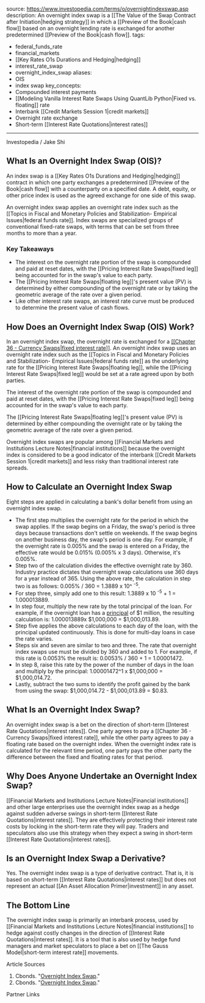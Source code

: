  
source: https://www.investopedia.com/terms/o/overnightindexswap.asp
description: An overnight index swap is a [[The Value of the Swap Contract after Initiation|hedging strategy]] in which a [[Preview of the Book|cash flow]] based
  on an overnight lending rate is exchanged for another predetermined [[Preview of the Book|cash flow]].
tags:
  - federal_funds_rate
  - financial_markets
  - [[Key Rates O1s Durations and Hedging|hedging]]
  - interest_rate_swap
  - overnight_index_swap
aliases:
  - OIS
  - index swap
key_concepts:
  - Compounded interest payments
  - [[Modeling Vanilla Interest Rate Swaps Using QuantLib Python|Fixed vs. floating]] rate
  - Interbank [[Credit Markets Session 1|credit markets]]
  - Overnight rate exchange
  - Short-term [[Interest Rate Quotations|interest rates]]
---


Investopedia / Jake Shi

## What Is an Overnight Index Swap (OIS)?

An index swap is a [[Key Rates O1s Durations and Hedging|hedging]] contract in which one party exchanges a predetermined [[Preview of the Book|cash flow]] with a counterparty on a specified date. A debt, equity, or other price index is used as the agreed exchange for one side of this swap.

An overnight index swap applies an overnight rate index such as the [[Topics in Fiscal and Monetary Policies and Stabilization- Empirical Issues|federal funds rate]]. Index swaps are specialized groups of conventional fixed-rate swaps, with terms that can be set from three months to more than a year.

### Key Takeaways

- The interest on the overnight rate portion of the swap is compounded and paid at reset dates, with the [[Pricing Interest Rate Swaps|fixed leg]] being accounted for in the swap's value to each party.
- The [[Pricing Interest Rate Swaps|floating leg]]'s present value (PV) is determined by either compounding of the overnight rate or by taking the geometric average of the rate over a given period.
- Like other interest rate swaps, an interest rate curve must be produced to determine the present value of cash flows.

## How Does an Overnight Index Swap (OIS) Work?

In an overnight index swap, the overnight rate is exchanged for a [[[Chapter 36 - Currency Swaps|fixed interest rate]]](https://www.investopedia.com/terms/f/fixedinterestrate.asp). An overnight index swap uses an overnight rate index such as the [[Topics in Fiscal and Monetary Policies and Stabilization- Empirical Issues|federal funds rate]] as the underlying rate for the [[Pricing Interest Rate Swaps|floating leg]], while the [[Pricing Interest Rate Swaps|fixed leg]] would be set at a rate agreed upon by both parties.

The interest of the overnight rate portion of the swap is compounded and paid at reset dates, with the [[Pricing Interest Rate Swaps|fixed leg]] being accounted for in the swap's value to each party.

The [[Pricing Interest Rate Swaps|floating leg]]'s present value (PV) is determined by either compounding the overnight rate or by taking the geometric average of the rate over a given period.

Overnight index swaps are popular among [[Financial Markets and Institutions Lecture Notes|financial institutions]] because the overnight index is considered to be a good indicator of the interbank [[Credit Markets Session 1|credit markets]] and less risky than traditional interest rate spreads.

## How to Calculate an Overnight Index Swap

Eight steps are applied in calculating a bank's dollar benefit from using an overnight index swap.

- The first step multiplies the overnight rate for the period in which the swap applies. If the swap begins on a Friday, the swap's period is three days because transactions don't settle on weekends. If the swap begins on another business day, the swap's period is one day. For example, if the overnight rate is 0.005% and the swap is entered on a Friday, the effective rate would be 0.015% (0.005% x 3 days). Otherwise, it's 0.005%.
- Step two of the calculation divides the effective overnight rate by 360. Industry practice dictates that overnight swap calculations use 360 days for a year instead of 365. Using the above rate, the calculation in step two is as follows: 0.005% / 360 = 1.3889 x 10^ <sup>-5</sup>.
- For step three, simply add one to this result: 1.3889 x 10 <sup>-5</sup> + 1 = 1.000013889.
- In step four, multiply the new rate by the total principal of the loan. For example, if the overnight loan has a [principal](https://www.investopedia.com/terms/p/principal.asp) of $1 million, the resulting calculation is: 1.000013889x $1,000,000 = $1,000,013.89.
- Step five applies the above calculations to each day of the loan, with the principal updated continuously. This is done for multi-day loans in case the rate varies.
- Steps six and seven are similar to two and three. The rate that overnight index swaps use must be divided by 360 and added to 1. For example, if this rate is 0.0053% the result is: 0.0053% / 360 + 1 = 1.00001472.
- In step 8, raise this rate by the power of the number of days in the loan and multiply by the principal: 1.00001472^1 x $1,000,000 = $1,000,014.72.
- Lastly, subtract the two sums to identify the profit gained by the bank from using the swap: $1,000,014.72 - $1,000,013.89 = $0.83.

## What Is an Overnight Index Swap?

An overnight index swap is a bet on the direction of short-term [[Interest Rate Quotations|interest rates]]. One party agrees to pay a [[Chapter 36 - Currency Swaps|fixed interest rate]], while the other party agrees to pay a floating rate based on the overnight index. When the overnight index rate is calculated for the relevant time period, one party pays the other party the difference between the fixed and floating rates for that period.

## Why Does Anyone Undertake an Overnight Index Swap?

[[Financial Markets and Institutions Lecture Notes|Financial institutions]] and other large enterprises use the overnight index swap as a hedge against sudden adverse swings in short-term [[Interest Rate Quotations|interest rates]]. They are effectively protecting their interest rate costs by locking in the short-term rate they will pay. Traders and speculators also use this strategy when they expect a swing in short-term [[Interest Rate Quotations|interest rates]].

## Is an Overnight Index Swap a Derivative?

Yes. The overnight index swap is a type of derivative contract. That is, it is based on short-term [[Interest Rate Quotations|interest rates]] but does not represent an actual [[An Asset Allocation Primer|investment]] in any asset.

## The Bottom Line

The overnight index swap is primarily an interbank process, used by [[Financial Markets and Institutions Lecture Notes|financial institutions]] to hedge against costly changes in the direction of [[Interest Rate Quotations|interest rates]]. It is a tool that is also used by hedge fund managers and market speculators to place a bet on [[The Gauss Model|short-term interest rate]] movements.

Article Sources

1. Cbonds. "[Overnight Index Swap](https://cbonds.com/glossary/overnight-index-swap-ois/)."
2. Cbonds. "[Overnight Index Swap](https://cbonds.com/glossary/overnight-index-swap-ois/#:~:text=Unlike%20other%20yield%20curves%20that,for%20risk%2Dfree%20interest%20rates.)."

Partner Links